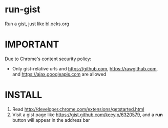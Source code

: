 run-gist
========

Run a gist, just like bl.ocks.org

IMPORTANT
=========
Due to Chrome's content security policy:
* Only gist-relative urls and https://github.com, https://rawgithub.com, and https://ajax.googleapis.com are allowed

INSTALL
=========
1. Read http://developer.chrome.com/extensions/getstarted.html
2. Visit a gist page like https://gist.github.com/keeyip/6320579, and a **run** button will appear in the address bar

